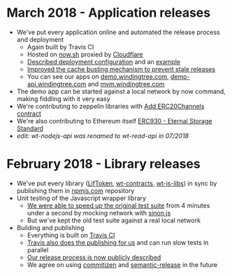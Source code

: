 # March 2018 - Application releases

- We've put every application online and automated the release process and deployment
    - Again built by Travis CI
    - Hosted on [now.sh](https://zeit.co/now) proxied by [Cloudflare](https://www.cloudflare.com/)
    - [Described deployment configuration](https://github.com/windingtree/wiki/blob/master/app-deployment.md)
    and an [example](https://github.com/windingtree/wt-nodejs-api/pull/101)
    - [Improved the cache busting mechanism to prevent stale releases](https://github.com/windingtree/wt-demo-app/pull/100)
    - You can see our apps on [demo.windingtree.com](https://demo.windingtree.com),
    [demo-api.windingtree.com](https://demo-api.windingtree.com) and [mvm.windingtree.com](https://mvm.windingtree.com)
- The demo app can be started against a local network by now command, making fiddling with it very easy
- We're contributing to zeppelin libraries with [Add ERC20Channels contract](https://github.com/OpenZeppelin/zeppelin-solidity/pull/622)
- We're also contributing to Ethereum itself [ERC930 - Eternal Storage Standard](https://github.com/ethereum/EIPs/issues/930)
- *edit: wt-nodejs-api was renamed to wt-read-api in 07/2018*

# February 2018 - Library releases

- We've put every library ([LifToken](https://github.com/windingtree/LifToken),
[wt-contracts](https://github.com/windingtree/wt-contracts),
[wt-js-libs](https://github.com/windingtree/wt-js-libs)) in sync by publishing them
in [npmjs.com](https://www.npmjs.com/org/windingtree) repository
- Unit testing of the Javascript wrapper library
    - [We were able to speed up the original test suite](https://github.com/windingtree/wt-js-libs/pull/109) from 4 minutes under a second by mocking network with [sinon.js](http://sinonjs.org/)
    - But we've kept the old test suite against a real local network
- Building and publishing
    - Everything is built on [Travis CI](https://travis-ci.org/)
    - [Travis also does the publishing for us](https://travis-ci.org/windingtree/wt-js-libs/builds/352436520) and can run slow tests in parallel
    - [Our release process is now publicly described](https://github.com/windingtree/wiki/blob/master/development.md)
    - We agree on using [commitizen](http://commitizen.github.io/cz-cli/) and [semantic-release](https://semantic-release.gitbooks.io/semantic-release/content/#highlights) in the future
